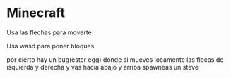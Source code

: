 # Minecraft

Usa las flechas para moverte

Usa wasd para poner bloques

por cierto hay un bug(ester egg) donde si mueves locamente las flecas de isquierda y derecha y vas hacia abajo y arriba spawneas un steve
